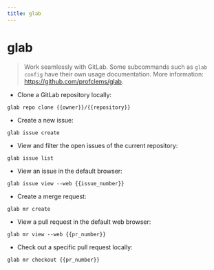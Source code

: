 ```yaml
---
title: glab
---
```

# glab

> Work seamlessly with GitLab.
> Some subcommands such as `glab config` have their own usage documentation.
> More information: <https://github.com/profclems/glab>.

- Clone a GitLab repository locally:

`glab repo clone {{owner}}/{{repository}}`

- Create a new issue:

`glab issue create`

- View and filter the open issues of the current repository:

`glab issue list`

- View an issue in the default browser:

`glab issue view --web {{issue_number}}`

- Create a merge request:

`glab mr create`

- View a pull request in the default web browser:

`glab mr view --web {{pr_number}}`

- Check out a specific pull request locally:

`glab mr checkout {{pr_number}}`
